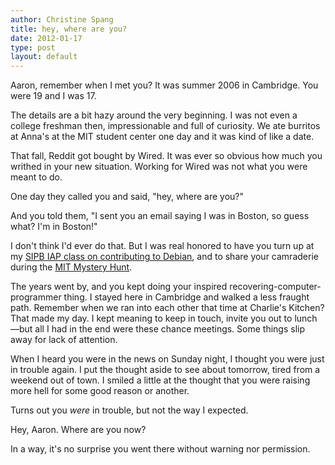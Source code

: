 ```yaml
---
author: Christine Spang
title: hey, where are you?
date: 2012-01-17
type: post
layout: default
---
```

Aaron, remember when I met you? It was summer 2006 in Cambridge. You were 19
and I was 17.

The details are a bit hazy around the very beginning. I was not even a college
freshman then, impressionable and full of curiosity. We ate burritos at Anna's
at the MIT student center one day and it was kind of like a date.

That fall, Reddit got bought by Wired. It was ever so obvious how much you
writhed in your new situation. Working for Wired was not what you were meant to
do.

One day they called you and said, "hey, where are you?"

And you told them, "I sent you an email saying I was in Boston, so guess what?
I'm in Boston!"

I don't think I'd ever do that. But I was real honored to have you turn up
at my [SIPB IAP class on contributing to
Debian](http://stuff.mit.edu/iap/2007/#debian), and to share your camraderie
during the [MIT Mystery Hunt](http://web.mit.edu/puzzle/www/).

The years went by, and you kept doing your inspired
recovering-computer-programmer thing. I stayed here in Cambridge and walked a
less fraught path. Remember when we ran into each other that time at Charlie's
Kitchen? That made my day. I kept meaning to keep in touch, invite you out to
lunch&mdash;but all I had in the end were these chance meetings. Some things
slip away for lack of attention.

When I heard you were in the news on Sunday night, I thought you were just in
trouble again. I put the thought aside to see about tomorrow, tired from a
weekend out of town. I smiled a little at the thought that you were raising
more hell for some good reason or another.

Turns out you *were* in trouble, but not the way I expected.

Hey, Aaron. Where are you now?

In a way, it's no surprise you went there without warning nor permission.
